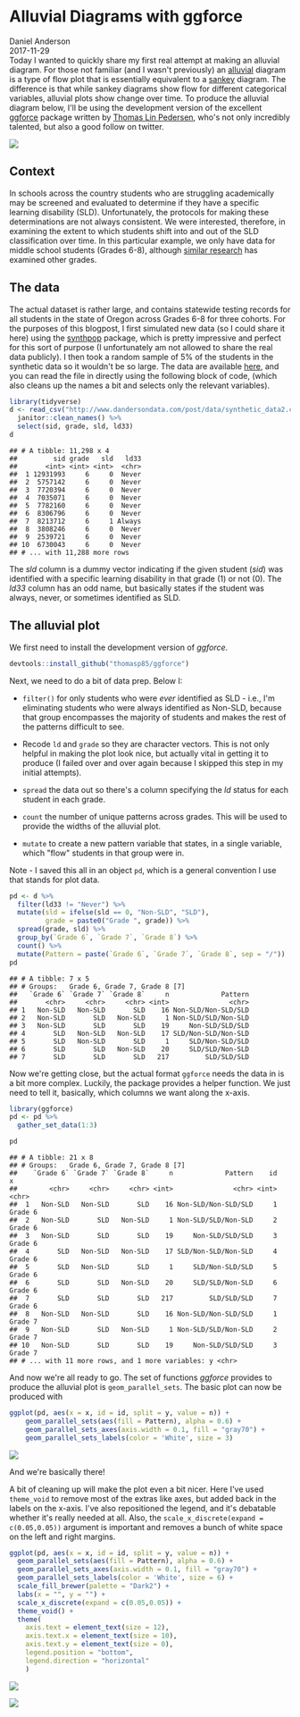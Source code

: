 # Alluvial Diagrams with ggforce
Daniel Anderson  
2017-11-29  
Today I wanted to quickly share my first real attempt at making an alluvial 
diagram. For those not familiar (and I wasn't previously) an 
[alluvial](https://en.wikipedia.org/wiki/Alluvial_diagram) diagram is a type of
flow plot that is essentially equivalent to a 
[sankey](https://developers.google.com/chart/interactive/docs/gallery/sankey)
diagram. The difference is that while sankey diagrams show flow for different
categorical variables, alluvial plots show change over time. To produce the 
alluvial diagram below, I'll be using the development version of the excellent
[ggforce](https://github.com/thomasp85/ggforce) package written by 
[Thomas Lin Pedersen](https://twitter.com/thomasp85), who's not only incredibly
talented, but also a good follow on twitter.

![](./2017-11-29-alluvial-plots-with-ggforce_files/alluvial_plot_blog.svg)

## Context
In schools across the country students who are struggling academically may be
screened and evaluated to determine if they have a specific learning disability
(SLD). Unfortunately, the protocols for making these determinations are not
always consistent. We were interested, therefore, in examining the extent to 
which students shift into and out of the SLD classification over time. In this
particular example, we only have data for middle school students (Grades 6-8),
although 
[similar research](http://citeseerx.ist.psu.edu/viewdoc/download?doi=10.1.1.839.1628&rep=rep1&type=pdf)
has examined other grades. 

## The data
The actual dataset is rather large, and contains statewide testing records for
all students in the state of Oregon across Grades 6-8 for three cohorts. For
the purposes of this blogpost, I first simulated new data (so I could share it
here) using the 
[synthpop](https://cran.r-project.org/web/packages/synthpop/vignettes/synthpop.pdf) 
package, which is pretty impressive and perfect for this sort of purpose (I
unfortunately am not allowed to share the real data publicly). I then took a 
random sample of 5% of the students in the synthetic data so it wouldn't be so
large. The data are available [here](../data/synthetic_data2.csv), and you can 
read the file in directly using the following block of code, (which also cleans
up the names a bit and selects only the relevant variables).


```r
library(tidyverse)
d <- read_csv("http://www.dandersondata.com/post/data/synthetic_data2.csv") %>% 
  janitor::clean_names() %>% 
  select(sid, grade, sld, ld33)
d
```

```
## # A tibble: 11,298 x 4
##         sid grade   sld   ld33
##       <int> <int> <int>  <chr>
##  1 12931993     6     0  Never
##  2  5757142     6     0  Never
##  3  7720394     6     0  Never
##  4  7035071     6     0  Never
##  5  7782160     6     0  Never
##  6  8306796     6     0  Never
##  7  8213712     6     1 Always
##  8  3808246     6     0  Never
##  9  2539721     6     0  Never
## 10  6730043     6     0  Never
## # ... with 11,288 more rows
```
The *sld* column is a dummy vector indicating if the given student (*sid*) was
identified with a specific learning disability in that grade (1) or not (0). The
*ld33* column has an odd name, but basically states if the student was always,
never, or sometimes identified as SLD.

## The alluvial plot

We first need to install the development version of *ggforce*.

```r
devtools::install_github("thomasp85/ggforce")
```

Next, we need to do a bit of data prep. Below I:
* `filter()` for only students who were *ever* identified as SLD - i.e., I'm 
eliminating students who were always identified as Non-SLD, because that group 
encompasses the majority of students and makes the rest of the patterns difficult 
to see.

* Recode `ld` and `grade` so they are character vectors. This is not only 
helpful in making the plot look nice, but actually vital in getting it to 
produce (I failed over and over again because I skipped this step in my 
initial attempts).

* `spread` the data out so there's a column specifying the *ld* status for each
student in each grade.

* `count` the number of unique patterns across grades. This will be used to 
provide the widths of the alluvial plot.

* `mutate` to create a new pattern variable that states, in a single variable,
which "flow" students in that group were in.

Note - I saved this all in an object `pd`, which is a general convention I use
that stands for plot data.


```r
pd <- d %>% 
  filter(ld33 != "Never") %>%
  mutate(sld = ifelse(sld == 0, "Non-SLD", "SLD"),
         grade = paste0("Grade ", grade)) %>% 
  spread(grade, sld) %>% 
  group_by(`Grade 6`, `Grade 7`, `Grade 8`) %>% 
  count() %>% 
  mutate(Pattern = paste(`Grade 6`, `Grade 7`, `Grade 8`, sep = "/"))
pd
```

```
## # A tibble: 7 x 5
## # Groups:   Grade 6, Grade 7, Grade 8 [7]
##   `Grade 6` `Grade 7` `Grade 8`     n             Pattern
##       <chr>     <chr>     <chr> <int>               <chr>
## 1   Non-SLD   Non-SLD       SLD    16 Non-SLD/Non-SLD/SLD
## 2   Non-SLD       SLD   Non-SLD     1 Non-SLD/SLD/Non-SLD
## 3   Non-SLD       SLD       SLD    19     Non-SLD/SLD/SLD
## 4       SLD   Non-SLD   Non-SLD    17 SLD/Non-SLD/Non-SLD
## 5       SLD   Non-SLD       SLD     1     SLD/Non-SLD/SLD
## 6       SLD       SLD   Non-SLD    20     SLD/SLD/Non-SLD
## 7       SLD       SLD       SLD   217         SLD/SLD/SLD
```

Now we're getting close, but the actual format `ggforce` needs the data in is a
bit more complex. Luckily, the package provides a helper function. We just need
to tell it, basically, which columns we want along the x-axis.


```r
library(ggforce)
pd <- pd %>% 
  gather_set_data(1:3)

pd
```

```
## # A tibble: 21 x 8
## # Groups:   Grade 6, Grade 7, Grade 8 [7]
##    `Grade 6` `Grade 7` `Grade 8`     n             Pattern    id       x
##        <chr>     <chr>     <chr> <int>               <chr> <int>   <chr>
##  1   Non-SLD   Non-SLD       SLD    16 Non-SLD/Non-SLD/SLD     1 Grade 6
##  2   Non-SLD       SLD   Non-SLD     1 Non-SLD/SLD/Non-SLD     2 Grade 6
##  3   Non-SLD       SLD       SLD    19     Non-SLD/SLD/SLD     3 Grade 6
##  4       SLD   Non-SLD   Non-SLD    17 SLD/Non-SLD/Non-SLD     4 Grade 6
##  5       SLD   Non-SLD       SLD     1     SLD/Non-SLD/SLD     5 Grade 6
##  6       SLD       SLD   Non-SLD    20     SLD/SLD/Non-SLD     6 Grade 6
##  7       SLD       SLD       SLD   217         SLD/SLD/SLD     7 Grade 6
##  8   Non-SLD   Non-SLD       SLD    16 Non-SLD/Non-SLD/SLD     1 Grade 7
##  9   Non-SLD       SLD   Non-SLD     1 Non-SLD/SLD/Non-SLD     2 Grade 7
## 10   Non-SLD       SLD       SLD    19     Non-SLD/SLD/SLD     3 Grade 7
## # ... with 11 more rows, and 1 more variables: y <chr>
```

And now we're all ready to go. The set of functions *ggforce* provides to
produce the alluvial plot is `geom_parallel_sets`. The basic plot can now be 
produced with


```r
ggplot(pd, aes(x = x, id = id, split = y, value = n)) +
    geom_parallel_sets(aes(fill = Pattern), alpha = 0.6) +
    geom_parallel_sets_axes(axis.width = 0.1, fill = "gray70") +
    geom_parallel_sets_labels(color = 'White', size = 3)
```

![](2017-11-29-alluvial-plots-with-ggforce_files/figure-html/alluvial_plot1-1.png)<!-- -->

And we're basically there!

A bit of cleaning up will make the plot even a bit nicer. Here I've used 
`theme_void` to remove most of the extras like axes, but added back in the
labels on the x-axis. I've also repositioned the legend, and it's debatable
whether it's really needed at all. Also, the 
`scale_x_discrete(expand = c(0.05,0.05))` argument is important and removes a 
bunch of white space on the left and right margins.


```r
ggplot(pd, aes(x = x, id = id, split = y, value = n)) +
  geom_parallel_sets(aes(fill = Pattern), alpha = 0.6) +
  geom_parallel_sets_axes(axis.width = 0.1, fill = "gray70") +
  geom_parallel_sets_labels(color = 'White', size = 6) +
  scale_fill_brewer(palette = "Dark2") +
  labs(x = "", y = "") +
  scale_x_discrete(expand = c(0.05,0.05)) +
  theme_void() + 
  theme(
    axis.text = element_text(size = 12),
    axis.text.x = element_text(size = 10),
    axis.text.y = element_text(size = 0),
    legend.position = "bottom",
    legend.direction = "horizontal"
    )
```

![](2017-11-29-alluvial-plots-with-ggforce_files/figure-html/alluvial_plot2-1.png)<!-- -->

![](2017-11-29-alluvial-plots-with-ggforce_files/figure-html/alluvial_plot_save-1.png)<!-- -->
